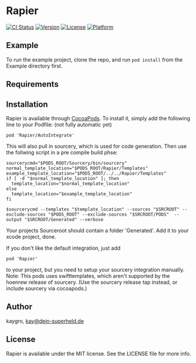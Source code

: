 # Rapier

[![CI Status](https://img.shields.io/travis/kaygro/Rapier.svg?style=flat)](https://travis-ci.org/kaygro/Rapier)
[![Version](https://img.shields.io/cocoapods/v/Rapier.svg?style=flat)](https://cocoapods.org/pods/Rapier)
[![License](https://img.shields.io/cocoapods/l/Rapier.svg?style=flat)](https://cocoapods.org/pods/Rapier)
[![Platform](https://img.shields.io/cocoapods/p/Rapier.svg?style=flat)](https://cocoapods.org/pods/Rapier)

## Example

To run the example project, clone the repo, and run `pod install` from the Example directory first.

## Requirements

## Installation

Rapier is available through [CocoaPods](https://cocoapods.org). To install
it, simply add the following line to your Podfile:
(not fully automatic yet)
```
pod 'Rapier/AutoIntegrate'
```
This will also pull in sourcery, which is used for code generation.
Then use the follwing script in a pre compile build phse:
```
sourcerycmd="$PODS_ROOT/Sourcery/bin/sourcery"
normal_template_location="$PODS_ROOT/Rapier/Templates"
example_template_location="$PODS_ROOT/../../Rapier/Templates"
if [ -d "$normal_template_location" ]; then
  template_location="$normal_template_location"
else
  template_location="$example_template_location"
fi

$sourcerycmd --templates "$template_location" --sources "$SRCROOT" --exclude-sources "$PODS_ROOT" --exclude-sources "$SRCROOT/PODS"  --output "$SRCROOT/Generated" --verbose
```
Your projects Sourceroot should contain a folder 'Generated'. Add it to your xcode project, done.


If you don't like the default integration, just add

```
pod 'Rapier'
```
to your project, but you need to setup your sourcery integration manually.
Note: This pods uses swifttemplates, which aren't supported by the hoenrew release of sourcery.
(Use the sourcery release tap instead, or include sourcery via cocoapods.)

## Author

kaygro, kay@dein-superheld.de

## License

Rapier is available under the MIT license. See the LICENSE file for more info.
